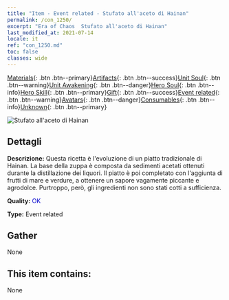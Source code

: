 ```yaml
---
title: "Item - Event related - Stufato all'aceto di Hainan"
permalink: /con_1250/
excerpt: "Era of Chaos  Stufato all'aceto di Hainan"
last_modified_at: 2021-07-14
locale: it
ref: "con_1250.md"
toc: false
classes: wide
---
```

 [Materials](/ItemsIT/){: .btn .btn--primary}[Artifacts](/ItemsIT/Artifacts/){: .btn .btn--success}[Unit Soul](/ItemsIT/UnitSoul/){: .btn .btn--warning}[Unit Awakening](/ItemsIT/UnitAwakening/){: .btn .btn--danger}[Hero Soul](/ItemsIT/HeroSoul/){: .btn .btn--info}[Hero Skill](/ItemsIT/HeroSkill/){: .btn .btn--primary}[Gift](/ItemsIT/Gift/){: .btn .btn--success}[Event related](/ItemsIT/Events/){: .btn .btn--warning}[Avatars](/ItemsIT/Avatars/){: .btn .btn--danger}[Consumables](/ItemsIT/Consumables/){: .btn .btn--info}[Unknown](/ItemsIT/Unknown/){: .btn .btn--primary}

 ![Stufato all'aceto di Hainan](/images/t/i_81532331.png)

## Dettagli
 **Descrizione:** Questa ricetta è l'evoluzione di un piatto tradizionale di Hainan. La base della zuppa è composta da sedimenti acetati ottenuti durante la distillazione dei liquori. Il piatto è poi completato con l'aggiunta di frutti di mare e verdure, a ottenere un sapore vagamente piccante e agrodolce. Purtroppo, però, gli ingredienti non sono stati cotti a sufficienza.

 **Quality:** <span style="color: #0000CD">OK</span>

 **Type:** Event related

## Gather

  None

## This item contains:

  None

